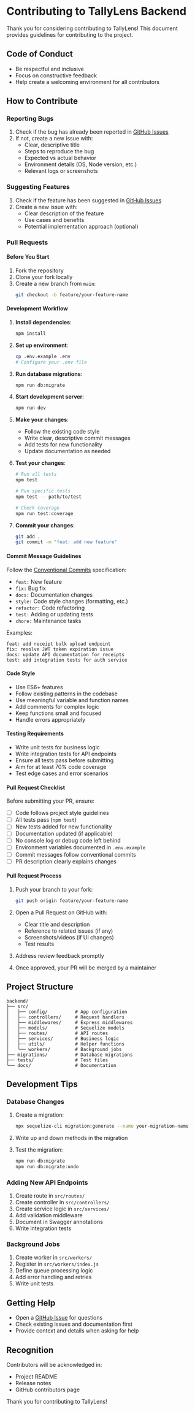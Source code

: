 # Contributing to TallyLens Backend

Thank you for considering contributing to TallyLens! This document provides guidelines for contributing to the project.

## Code of Conduct

- Be respectful and inclusive
- Focus on constructive feedback
- Help create a welcoming environment for all contributors

## How to Contribute

### Reporting Bugs

1. Check if the bug has already been reported in [GitHub Issues](https://github.com/mauro-mawesi/TALLYLENS_BUN/issues)
2. If not, create a new issue with:
   - Clear, descriptive title
   - Steps to reproduce the bug
   - Expected vs actual behavior
   - Environment details (OS, Node version, etc.)
   - Relevant logs or screenshots

### Suggesting Features

1. Check if the feature has been suggested in [GitHub Issues](https://github.com/mauro-mawesi/TALLYLENS_BUN/issues)
2. Create a new issue with:
   - Clear description of the feature
   - Use cases and benefits
   - Potential implementation approach (optional)

### Pull Requests

#### Before You Start

1. Fork the repository
2. Clone your fork locally
3. Create a new branch from `main`:
   ```bash
   git checkout -b feature/your-feature-name
   ```

#### Development Workflow

1. **Install dependencies**:
   ```bash
   npm install
   ```

2. **Set up environment**:
   ```bash
   cp .env.example .env
   # Configure your .env file
   ```

3. **Run database migrations**:
   ```bash
   npm run db:migrate
   ```

4. **Start development server**:
   ```bash
   npm run dev
   ```

5. **Make your changes**:
   - Follow the existing code style
   - Write clear, descriptive commit messages
   - Add tests for new functionality
   - Update documentation as needed

6. **Test your changes**:
   ```bash
   # Run all tests
   npm test

   # Run specific tests
   npm test -- path/to/test

   # Check coverage
   npm run test:coverage
   ```

7. **Commit your changes**:
   ```bash
   git add .
   git commit -m "feat: add new feature"
   ```

#### Commit Message Guidelines

Follow the [Conventional Commits](https://www.conventionalcommits.org/) specification:

- `feat:` New feature
- `fix:` Bug fix
- `docs:` Documentation changes
- `style:` Code style changes (formatting, etc.)
- `refactor:` Code refactoring
- `test:` Adding or updating tests
- `chore:` Maintenance tasks

Examples:
```
feat: add receipt bulk upload endpoint
fix: resolve JWT token expiration issue
docs: update API documentation for receipts
test: add integration tests for auth service
```

#### Code Style

- Use ES6+ features
- Follow existing patterns in the codebase
- Use meaningful variable and function names
- Add comments for complex logic
- Keep functions small and focused
- Handle errors appropriately

#### Testing Requirements

- Write unit tests for business logic
- Write integration tests for API endpoints
- Ensure all tests pass before submitting
- Aim for at least 70% code coverage
- Test edge cases and error scenarios

#### Pull Request Checklist

Before submitting your PR, ensure:

- [ ] Code follows project style guidelines
- [ ] All tests pass (`npm test`)
- [ ] New tests added for new functionality
- [ ] Documentation updated (if applicable)
- [ ] No console.log or debug code left behind
- [ ] Environment variables documented in `.env.example`
- [ ] Commit messages follow conventional commits
- [ ] PR description clearly explains changes

#### Pull Request Process

1. Push your branch to your fork:
   ```bash
   git push origin feature/your-feature-name
   ```

2. Open a Pull Request on GitHub with:
   - Clear title and description
   - Reference to related issues (if any)
   - Screenshots/videos (if UI changes)
   - Test results

3. Address review feedback promptly

4. Once approved, your PR will be merged by a maintainer

## Project Structure

```
backend/
├── src/
│   ├── config/          # App configuration
│   ├── controllers/     # Request handlers
│   ├── middlewares/     # Express middlewares
│   ├── models/          # Sequelize models
│   ├── routes/          # API routes
│   ├── services/        # Business logic
│   ├── utils/           # Helper functions
│   └── workers/         # Background jobs
├── migrations/          # Database migrations
├── tests/               # Test files
└── docs/                # Documentation
```

## Development Tips

### Database Changes

1. Create a migration:
   ```bash
   npx sequelize-cli migration:generate --name your-migration-name
   ```

2. Write up and down methods in the migration

3. Test the migration:
   ```bash
   npm run db:migrate
   npm run db:migrate:undo
   ```

### Adding New API Endpoints

1. Create route in `src/routes/`
2. Create controller in `src/controllers/`
3. Create service logic in `src/services/`
4. Add validation middleware
5. Document in Swagger annotations
6. Write integration tests

### Background Jobs

1. Create worker in `src/workers/`
2. Register in `src/workers/index.js`
3. Define queue processing logic
4. Add error handling and retries
5. Write unit tests

## Getting Help

- Open a [GitHub Issue](https://github.com/mauro-mawesi/TALLYLENS_BUN/issues) for questions
- Check existing issues and documentation first
- Provide context and details when asking for help

## Recognition

Contributors will be acknowledged in:
- Project README
- Release notes
- GitHub contributors page

Thank you for contributing to TallyLens!
